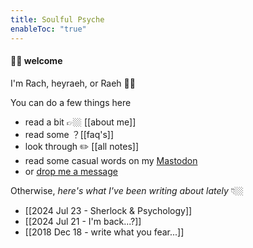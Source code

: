 ```yaml
---
title: Soulful Psyche
enableToc: "true"
---
```

#### 👋🏼 welcome

I'm Rach, heyraeh, or Raeh 🤙🏼

You can do a few things here 
- read a bit 👉🏼 [[about me]]
- read some ？[[faq's]]
- look through ✏️ [[all notes]]
- read some casual words on my [Mastodon](https://mstdn.games/@craftykraken)
- or [drop me a message](tab:https://letterbird.co/heyraeh)

Otherwise, *here's what I've been writing about lately* 👇🏼
- [[2024 Jul 23 - Sherlock & Psychology]]
- [[2024 Jul 21 - I'm back...?]]
- [[2018 Dec 18 - write what you fear...]]




